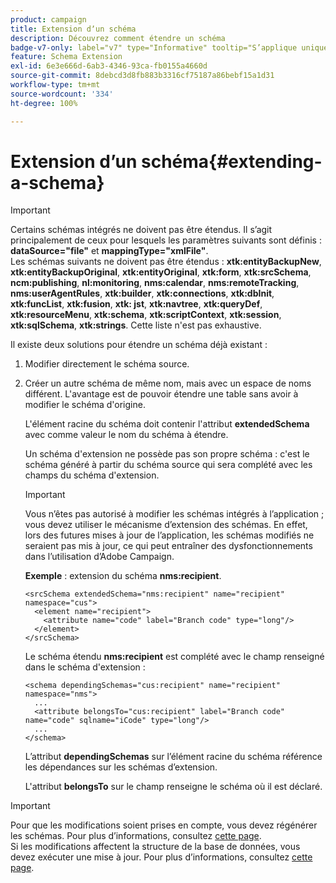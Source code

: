 ```yaml
---
product: campaign
title: Extension dʼun schéma
description: Découvrez comment étendre un schéma
badge-v7-only: label="v7" type="Informative" tooltip="S’applique uniquement à Campaign Classic v7"
feature: Schema Extension
exl-id: 6e3e666d-6ab3-4346-93ca-fb0155a4660d
source-git-commit: 8debcd3d8fb883b3316cf75187a86bebf15a1d31
workflow-type: tm+mt
source-wordcount: '334'
ht-degree: 100%

---
```


# Extension dʼun schéma{#extending-a-schema}

>[!IMPORTANT]
>
>Certains schémas intégrés ne doivent pas être étendus. Il s’agit principalement de ceux pour lesquels les paramètres suivants sont définis :\
>**dataSource=&quot;file&quot;** et **mappingType=&quot;xmlFile&quot;**.\
>Les schémas suivants ne doivent pas être étendus : **xtk:entityBackupNew**, **xtk:entityBackupOriginal**, **xtk:entityOriginal**, **xtk:form**, **xtk:srcSchema**, **ncm:publishing**, **nl:monitoring**, **nms:calendar**, **nms:remoteTracking**, **nms:userAgentRules**, **xtk:builder**, **xtk:connections**, **xtk:dbInit**, **xtk:funcList**, **xtk:fusion**, **xtk: jst**, **xtk:navtree**, **xtk:queryDef**, **xtk:resourceMenu**, **xtk:schema**, **xtk:scriptContext**, **xtk:session**, **xtk:sqlSchema**, **xtk:strings**.
>Cette liste n&#39;est pas exhaustive.

Il existe deux solutions pour étendre un schéma déjà existant :

1. Modifier directement le schéma source.
1. Créer un autre schéma de même nom, mais avec un espace de noms différent. L&#39;avantage est de pouvoir étendre une table sans avoir à modifier le schéma d&#39;origine.

   L&#39;élément racine du schéma doit contenir l&#39;attribut **extendedSchema** avec comme valeur le nom du schéma à étendre.

   Un schéma d&#39;extension ne possède pas son propre schéma : c&#39;est le schéma généré à partir du schéma source qui sera complété avec les champs du schéma d&#39;extension.

   >[!IMPORTANT]
   >
   >Vous n’êtes pas autorisé à modifier les schémas intégrés à l’application ; vous devez utiliser le mécanisme d’extension des schémas. En effet, lors des futures mises à jour de l’application, les schémas modifiés ne seraient pas mis à jour, ce qui peut entraîner des dysfonctionnements dans l’utilisation d’Adobe Campaign.

   **Exemple** : extension du schéma **nms:recipient**.

   ```
   <srcSchema extendedSchema="nms:recipient" name="recipient" namespace="cus">
     <element name="recipient">
       <attribute name="code" label="Branch code" type="long"/>
     </element>
   </srcSchema>
   ```

   Le schéma étendu **nms:recipient** est complété avec le champ renseigné dans le schéma d&#39;extension :

   ```
   <schema dependingSchemas="cus:recipient" name="recipient" namespace="nms">
     ...
     <attribute belongsTo="cus:recipient" label="Branch code" name="code" sqlname="iCode" type="long"/>
     ...
   </schema>
   ```

   L’attribut **dependingSchemas** sur l’élément racine du schéma référence les dépendances sur les schémas d’extension.

   L&#39;attribut **belongsTo** sur le champ renseigne le schéma où il est déclaré.

>[!IMPORTANT]
>
>Pour que les modifications soient prises en compte, vous devez régénérer les schémas. Pour plus dʼinformations, consultez [cette page](../../configuration/using/regenerating-schemas.md).\
>Si les modifications affectent la structure de la base de données, vous devez exécuter une mise à jour. Pour plus dʼinformations, consultez [cette page](../../configuration/using/updating-the-database-structure.md).
